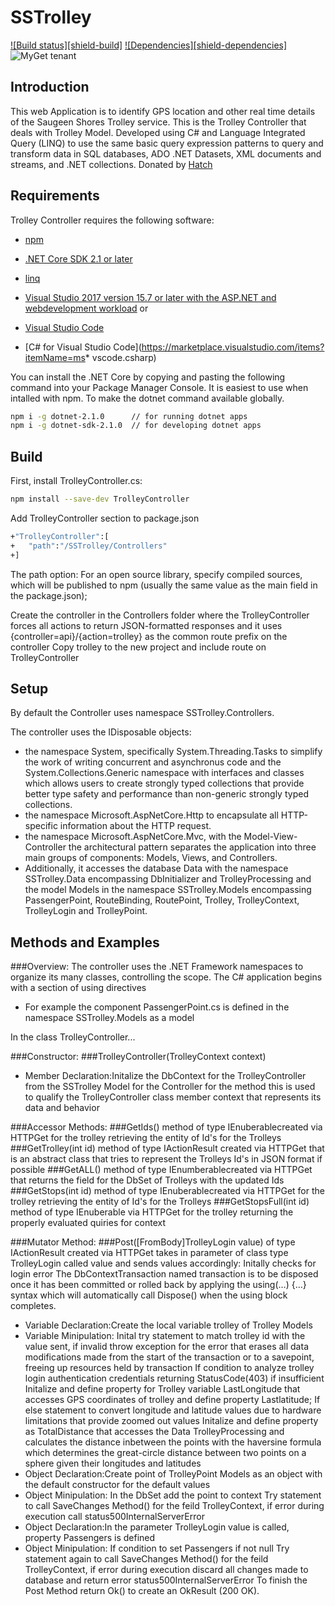 SSTrolley
==========
[![Build status][shield-build]](#)
[![Dependencies][shield-dependencies]](#)
![MyGet tenant](https://img.shields.io/dotnet.myget/dotnet-coreclr/v/Microsoft.DotNet.CoreCLR.svg)

Introduction
------------
This web Application is to identify GPS location and other real time details of the Saugeen Shores Trolley service.
This is the Trolley Controller that deals with Trolley Model.
Developed using C# and Language Integrated Query (LINQ) to use the same basic query expression patterns to query and transform data in SQL databases, ADO .NET Datasets, XML documents and streams, and .NET collections.
Donated by [Hatch](https://www.hatch.com/)

 Requirements
-------------
Trolley Controller requires the following software:
* [npm](https://www.npmjs.com/get-npm)
* [.NET Core SDK 2.1 or later](https://www.microsoft.com/net/download/all)
* [linq](https://www.npmjs.com/package/linq)

* [Visual Studio 2017 version 15.7 or later with the ASP.NET and webdevelopment workload](https://www.visualstudio.com/downloads/)
or 
* [Visual Studio Code](https://code.visualstudio.com/download)
* [C# for Visual Studio Code](https://marketplace.visualstudio.com/items?itemName=ms* vscode.csharp)

You can install the .NET Core by copying and pasting the following command into your Package Manager Console.
It is easiest to use when intalled with npm.
To make the dotnet command available globally.

```bash
npm i -g dotnet-2.1.0      // for running dotnet apps
npm i -g dotnet-sdk-2.1.0  // for developing dotnet apps
```

Build
------
First, install TrolleyController.cs:

```bash
npm install --save-dev TrolleyController
```

Add TrolleyController section to package.json

```bash
+"TrolleyController":[
+	"path":"/SSTrolley/Controllers"
+]
```

The path option:
For an open source library, specify compiled sources, which will be published to npm (usually the same value as the main field in the package.json);

Create the controller in the Controllers folder where the TrolleyController forces all actions to return JSON-formatted responses and it uses {controller=api}/{action=trolley} as the common route prefix on the controller
Copy trolley to the new project and include route on TrolleyController

Setup
-----
By default the Controller uses namespace SSTrolley.Controllers.

The controller uses the IDisposable objects:
* the namespace System, specifically System.Threading.Tasks to simplify the work of writing concurrent and asynchronus code and the System.Collections.Generic namespace with interfaces and classes which allows users to create strongly typed collections that provide better type safety and performance than non-generic strongly typed collections.
* the namespace Microsoft.AspNetCore.Http to encapsulate all HTTP-specific information about the HTTP request.
* the namespace Microsoft.AspNetCore.Mvc, with the Model-View-Controller the architectural pattern separates the application into three main groups of components: Models, Views, and Controllers. 
* Additionally, it accesses the database Data with the namespace SSTrolley.Data encompassing DbInitializer and TrolleyProcessing and the model Models in the namespace SSTrolley.Models encompassing PassengerPoint, RouteBinding, RoutePoint, Trolley, TrolleyContext, TrolleyLogin and TrolleyPoint.

Methods and Examples
-------------------
###Overview:
The controller uses the .NET Framework namespaces to organize its many classes, controlling the scope. 
The C# application begins with a section of using directives
* For example the component PassengerPoint.cs is defined in the namespace SSTrolley.Models as a model

In the class TrolleyController...

###Constructor:
###TrolleyController(TrolleyContext context)
* Member Declaration:Initalize the DbContext for the TrolleyController from the SSTrolley Model for the Controller for the method 
this is used to qualify the TrolleyController class member context that represents its data and behavior

###Accessor Methods:
###GetIds() 
method of type IEnuberable<int>created via HTTPGet for the trolley retrieving the entity of Id's for the Trolleys
###GetTrolley(int id)
method of type IActionResult created via HTTPGet that is an abstract class that tries to represent the Trolleys Id's  in JSON format if possible
###GetALL()
method of type IEnumberable<Trolley>created via HTTPGet that returns the field for the DbSet of Trolleys with the updated Ids
###GetStops(int id)
method of type IEnuberable<int>created via HTTPGet for the trolley retrieving the entity of Id's for the Trolleys
###GetStopsFull(int id)
method of type IEnuberable<RoutePoint> via HTTPGet for the trolley returning the properly evaluated quiries for context


###Mutator Method:
###Post([FromBody]TrolleyLogin value) 
of type IActionResult created via HTTPGet takes in parameter of class type TrolleyLogin called value and sends values accordingly:
Initally checks for login error
The DbContextTransaction named transaction is to be disposed once it has been committed or rolled back by applying the using(…) {…} syntax which will automatically call Dispose() when the using block completes.
* Variable Declaration:Create the local variable trolley of Trolley Models
* Variable Minipulation:
	Inital try statement to match trolley id with the value sent, if invalid throw exception for the error that erases all data modifications made from the start of the transaction or to a savepoint, freeing up resources held by transaction
	If condition to analyze trolley login authentication credentials returning StatusCode(403) if insufficient
	Initalize and define property for Trolley variable LastLongitude that accesses GPS coordinates of trolley and define property Lastlatitude;
	If else statement to convert longitude and latitude values due to hardware limitations that provide zoomed out values
	Initalize and define property as TotalDistance that accesses the Data TrolleyProcessing and calculates the distance inbetween the points with the haversine formula which determines the great-circle distance between two points on a sphere given their longitudes and latitudes
* Object Declaration:Create point of TrolleyPoint Models as an object with the default constructor for the default values
* Object Minipulation:
	In the DbSet add the point to context
	Try statement to call SaveChanges Method() for the feild TrolleyContext, if error during execution call status500InternalServerError
* Object Declaration:In the parameter TrolleyLogin value is called, property Passengers is defined
* Object Minipulation:
	If condition to set Passengers if not null
Try statement again to call SaveChanges Method() for the feild TrolleyContext, if error during execution discard all changes made to database and return error status500InternalServerError
To finish the Post Method return Ok() to create an OkResult (200 OK).

